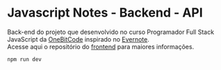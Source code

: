 # Javascript Notes - Backend - API

Back-end do projeto que desenvolvido no curso Programador Full Stack JavaScript da [OneBitCode](https://pages.onebitcode.com/) inspirado no [Evernote](https://evernote.com/intl/pt-br).<br/>
Acesse aqui o repositório do [frontend](https://github.com/maisafolgueral/js-notes-frontend) para maiores informações.

```
npm run dev
```
